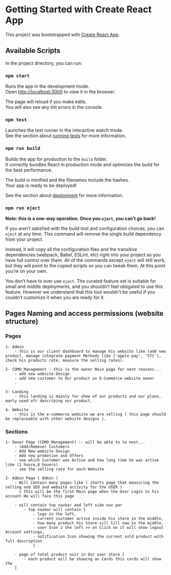 # Getting Started with Create React App

This project was bootstrapped with [Create React App](https://github.com/facebook/create-react-app).

## Available Scripts

In the project directory, you can run:

### `npm start`

Runs the app in the development mode.\
Open [http://localhost:3000](http://localhost:3000) to view it in the browser.

The page will reload if you make edits.\
You will also see any lint errors in the console.

### `npm test`

Launches the test runner in the interactive watch mode.\
See the section about [running tests](https://facebook.github.io/create-react-app/docs/running-tests) for more information.

### `npm run build`

Builds the app for production to the `build` folder.\
It correctly bundles React in production mode and optimizes the build for the best performance.

The build is minified and the filenames include the hashes.\
Your app is ready to be deployed!

See the section about [deployment](https://facebook.github.io/create-react-app/docs/deployment) for more information.

### `npm run eject`

**Note: this is a one-way operation. Once you `eject`, you can’t go back!**

If you aren’t satisfied with the build tool and configuration choices, you can `eject` at any time. This command will remove the single build dependency from your project.

Instead, it will copy all the configuration files and the transitive dependencies (webpack, Babel, ESLint, etc) right into your project so you have full control over them. All of the commands except `eject` will still work, but they will point to the copied scripts so you can tweak them. At this point you’re on your own.

You don’t have to ever use `eject`. The curated feature set is suitable for small and middle deployments, and you shouldn’t feel obligated to use this feature. However we understand that this tool wouldn’t be useful if you couldn’t customize it when you are ready for it.

## Pages Naming and access permissions (website structure)

### Pages

    1- Admin
        - this is our client dashboard to manage his website like (add new product, manage integrate payment Methods like ['apple pay', 'STC'], check his products rate, measure the selling rates).

    2- COMO_Management - this is the owner Main page for next reasons...
        - add new website Design
        - add new customer to Our product as E-Commerce website owner
        -

    3- Landing
        - this landing is mainly for show of our products and our plans, manly used ofr describing our product.

    4- Website
        - this is the e-commerce website we are selling ( this page should be replaceable with other website designs ).

### Sections

    1- Owner Page (COMO_Management) :- will be able to to next...
        - (Add/Remove) Customers
        - Add New website Design
        - Add new promotion and Offers
        - see which Customer was Active and how long time he was active like (1 houre,8 houers)
        - see the selling rate for each Website

    2- Admin Page ( Admin )
        - Will contain many pages like ( charts page that measuring the selling and SEO and website activity for the USER )
          > this will be the first Main page when the User Login to his account He will face this page

        - will contain top navbar and left side nav par
            - top navbar will contain [
                - logo in the left,
                - current customer active inside his store in the middle,
                - how many product his Store sill till now in the middle,
                - user Icon i the left >> on Click on it will show logout Account settings,
                - notification Icon showing the current sold product with full description
                ]

        - page of total product exit in Our user store [
            - each product will be showing as Cards this cards will show the
        ]
